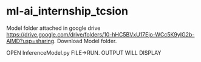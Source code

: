 # ml-ai_internship_tcsion

Model folder attached in google drive https://drive.google.com/drive/folders/10-hHC5BVxU17Ejo-WCc5K9yIG2b-AlMD?usp=sharing.
Download Model folder.

OPEN InferenceModel.py FILE->RUN. 
OUTPUT WILL DISPLAY
